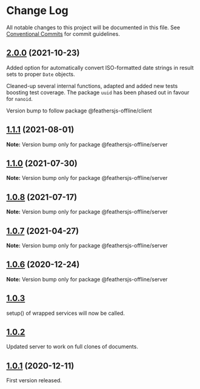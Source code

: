 # Change Log

All notable changes to this project will be documented in this file.
See [Conventional Commits](https://conventionalcommits.org) for commit guidelines.

## [2.0.0](http://github.com/feathersjs-offline/owndata-ownnet/packages/client/compare/v2.0.0...v1.1.1) (2021-10-23)

Added option for  automatically convert ISO-formatted date strings in result sets to proper `Date` objects.

Cleaned-up several internal functions, adapted and added new tests boosting test coverage. The package `uuid` has been phased out in favour for `nanoid`.

Version bump to follow package @feathersjs-offline/client
## [1.1.1](http://github.com/feathersjs-offline/owndata-ownnet/packages/server/compare/v1.1.0...v1.1.1) (2021-08-01)

**Note:** Version bump only for package @feathersjs-offline/server

## [1.1.0](http://github.com/feathersjs-offline/owndata-ownnet/packages/server/compare/v1.0.7...v1.0.8) (2021-07-30)

**Note:** Version bump only for package @feathersjs-offline/server

## [1.0.8](http://github.com/feathersjs-offline/owndata-ownnet/packages/server/compare/v1.0.7...v1.0.8) (2021-07-17)

**Note:** Version bump only for package @feathersjs-offline/server


## [1.0.7](http://github.com/feathersjs-offline/owndata-ownnet/packages/server/compare/v1.0.3...v1.0.7) (2021-04-27)

**Note:** Version bump only for package @feathersjs-offline/server



## [1.0.6](http://github.com/feathersjs-offline/owndata-ownnet/packages/server/compare/v1.0.3...v1.0.6) (2020-12-24)

**Note:** Version bump only for package @feathersjs-offline/server





## [1.0.3](http://github.com/feathersjs-offline/compare/v1.0.2...v1.0.3)
setup() of wrapped services will now be called.

## [1.0.2](http://github.com/feathersjs-offline/compare/v1.0.1...v1.0.2)
Updated server to work on full clones of documents.

## [1.0.1](http://github.com/feathersjs-offline/owndata-ownnet/packages/server/compare/v1.0.0...v1.0.1) (2020-12-11)
First version released.
